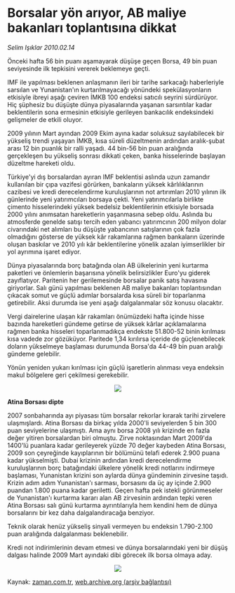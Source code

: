 # Borsalar yön arıyor, AB maliye bakanları toplantısına dikkat

*Selim Işıklar 2010.02.14*

<tr><td class="metin" colspan="2" style="padding-top: 20px; padding-left: 5px; ">Önceki hafta 56 bin puanı aşamayarak düşüşe geçen Borsa, 49 bin puan seviyesinde ilk tepkisini vererek beklemeye geçti.</td></tr><tr><td class="metin" colspan="2" style="padding-top: 20px; padding-left: 5px; "><p>IMF ile yapılması beklenen anlaşmanın ileri bir tarihe sarkacağı haberleriyle sarsılan ve Yunanistan'ın kurtarılmayacağı yönündeki spekülasyonların etkisiyle ibreyi aşağı çeviren İMKB 100 endeksi satıcılı seyrini sürdürüyor. Hiç şüphesiz bu düşüşte dünya piyasalarında yaşanan sarsıntılar kadar beklentilerin sona ermesinin etkisiyle gerileyen bankacılık endeksindeki gelişmeler de etkili oluyor.
<p> 2009 yılının Mart ayından 2009 Ekim ayına kadar soluksuz sayılabilecek bir yükseliş trendi yaşayan İMKB, kısa süreli düzeltmenin ardından aralık-şubat arası 12 bin puanlık bir ralli yaşadı. 44 bin-56 bin puan aralığında gerçekleşen bu yükseliş sonrası dikkati çeken, banka hisselerinde başlayan düzeltme hareketi oldu.
<p> Türkiye'yi dış borsalardan ayıran IMF beklentisi aslında uzun zamandır kullanılan bir çıpa vazifesi görürken, bankaların yüksek kârlılıklarının cazibesi ve kredi derecelendirme kuruluşlarının not artırımları 2010 yılının ilk günlerinde yeni yatırımcıları borsaya çekti. Yeni yatırımcılarla birlikte çimento hisselerindeki yüksek bedelsiz beklentilerinin etkisiyle borsada 2000 yılını anımsatan hareketlerin yaşanmasına sebep oldu. Aslında bu atmosferde genelde satışı tercih eden yabancı yatırımcının 200 milyon dolar civarındaki net alımları bu düşüşte yabancının satışlarının çok fazla olmadığını gösterse de yüksek kâr rakamlarına rağmen bankaların üzerinde oluşan baskılar ve 2010 yılı kâr beklentilerine yönelik azalan iyimserlikler bir yol ayrımına işaret ediyor.
<p> Dünya piyasalarında borç batağında olan AB ülkelerinin yeni kurtarma paketleri ve önlemlerin başarısına yönelik belirsizlikler Euro'yu giderek zayıflatıyor. Paritenin her gerilemesinde borsalar panik satış havasına giriyorlar. Salı günü yapılması beklenen AB maliye bakanları toplantısından çıkacak somut ve güçlü adımlar borsalarda kısa süreli bir toparlanma getirebilir. Aksi durumda ise yeni aşağı dalgalanmalar söz konusu olacaktır.
<p> Vergi dairelerine ulaşan kâr rakamları önümüzdeki hafta içinde hisse bazında hareketleri gündeme getirse de yüksek kârlar açıklamalarına rağmen banka hisseleri toparlanmadıkça endekste 51.800-52 binin kırılması kısa vadede zor gözüküyor. Paritede 1,34 kırılırsa içeride de güçlenebilecek doların yükselmeye başlaması durumunda Borsa'da 44-49 bin puan aralığı gündeme gelebilir.
<p> Yönün yeniden yukarı kırılması için güçlü işaretlerin alınması veya endeksin makul bölgelere geri çekilmesi gerekebilir.

<p align="center"><img src="http://web.archive.org/web/20100216055339im_/http://medya.zaman.com.tr/2010/02/14/imkb01.jpg"/>
<p><b>Atina Borsası dipte</b>
<p>2007 sonbaharında ayı piyasası tüm borsalar rekorlar kırarak tarihi zirvelere ulaşmışlardı. Atina Borsası da birkaç yılda 2000'li seviyelerden 5 bin 300 puan seviyelerine ulaşmıştı. Ama aynı borsa 2008 yılı krizinde en fazla değer yitiren borsalardan biri olmuştu. Zirve noktasından Mart 2009'da 1400'lü puanlara kadar gerileyerek yüzde 70 değer kaybeden Atina Borsası, 2009 son çeyreğinde kayıplarının bir bölümünü telafi ederek 2.900 puana kadar yükselmişti. Dubai krizinin ardından kredi derecelendirme kuruluşlarının borç batağındaki ülkelere yönelik kredi notlarını indirmeye başlaması, Yunanistan krizini son aylarda dünya gündeminin zirvesine taşıdı. Krizin adım adım Yunanistan'ı sarması, borsasını da üç ay içinde 2.900 puandan 1.800 puana kadar geriletti. Geçen hafta pek istekli görünmeseler de Yunanistan'ı kurtarma kararı alan AB zirvesinin ardından tepki veren Atina Borsası salı günü kurtarma ayrıntılarıyla hem kendini hem de dünya borsalarını bir kez daha dalgalandıracağa benziyor.
<p> Teknik olarak henüz yükseliş sinyali vermeyen bu endeksin 1.790-2.100 puan aralığında dalgalanması beklenebilir.
<p> Kredi not indirimlerinin devam etmesi ve dünya borsalarındaki yeni bir düşüş dalgası halinde 2009 Mart ayındaki dibi görecek ilk borsa olmaya aday.
<p>
<p align="center"><img src="http://web.archive.org/web/20100216055339im_/http://medya.zaman.com.tr/2010/02/14/borsa01.jpg"/><br/></p></p></p></p></p></p></p></p></p></p></p></p></p></td></tr>

Kaynak: [zaman.com.tr](http://zaman.com.tr/yazar.do?yazino=951440), [web.archive.org (arşiv bağlantısı)](http://web.archive.org/web/20100216055339/http://www.zaman.com.tr:80/yazar.do?yazino=951440)

